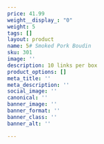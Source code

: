 ```yaml
---
price: 41.99
weight__display_: "0"
weight: 5
tags: []
layout: product
name: 5# Smoked Pork Boudin
sku: 301
image: ''
description: 10 links per box
product_options: []
meta_title: ''
meta_description: ''
social_image: ''
canonical: ''
banner_image: ''
banner_format: ''
banner_class: ''
banner_alt: ''

---
```

